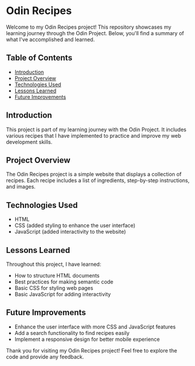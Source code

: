 # Odin Recipes

Welcome to my Odin Recipes project! This repository showcases my learning journey through the Odin Project. Below, you'll find a summary of what I've accomplished and learned.

## Table of Contents
- [Introduction](#introduction)
- [Project Overview](#project-overview)
- [Technologies Used](#technologies-used)
- [Lessons Learned](#lessons-learned)
- [Future Improvements](#future-improvements)

## Introduction
This project is part of my learning journey with the Odin Project. It includes various recipes that I have implemented to practice and improve my web development skills.

## Project Overview
The Odin Recipes project is a simple website that displays a collection of recipes. Each recipe includes a list of ingredients, step-by-step instructions, and images.

## Technologies Used
- HTML
- CSS (added styling to enhance the user interface)
- JavaScript (added interactivity to the website)

## Lessons Learned
Throughout this project, I have learned:
- How to structure HTML documents
- Best practices for making semantic code
- Basic CSS for styling web pages
- Basic JavaScript for adding interactivity

## Future Improvements
- Enhance the user interface with more CSS and JavaScript features
- Add a search functionality to find recipes easily
- Implement a responsive design for better mobile experience

Thank you for visiting my Odin Recipes project! Feel free to explore the code and provide any feedback.
